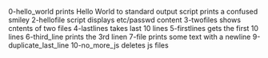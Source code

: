 0-hello_world prints Hello World to standard output
 script prints a confused smiley
2-hellofile script displays etc/passwd content
3-twofiles shows cntents of two files
4-lastlines takes last 10 lines
5-firstlines gets the first 10 lines
6-third_line prints the 3rd linen
7-file prints some text with a newline
9-duplicate_last_line
10-no_more_js deletes js files
